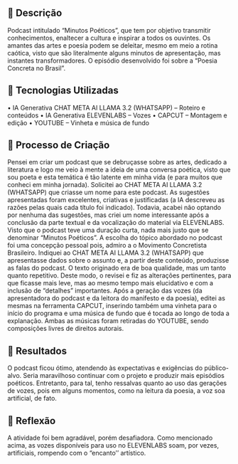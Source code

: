 
## 📒 Descrição
Podcast intitulado “Minutos Poéticos”, que tem por objetivo transmitir conhecimentos, enaltecer a cultura e inspirar a todos os ouvintes. Os amantes das artes e poesia podem se deleitar, mesmo em meio a rotina caótica, visto que são literalmente alguns minutos de apresentação, mas instantes transformadores. O episódio desenvolvido foi sobre a “Poesia Concreta no Brasil”.

## 🤖 Tecnologias Utilizadas 
•	IA Generativa CHAT META AI LLAMA 3.2 (WHATSAPP) – Roteiro e conteúdos
•	IA Generativa ELEVENLABS – Vozes
•	CAPCUT – Montagem e edição
•	YOUTUBE – Vinheta e música de fundo



## 🧐 Processo de Criação
Pensei em criar um podcast que se debruçasse sobre as artes, dedicado a literatura e logo me veio à mente a ideia de uma conversa poética, visto que sou poeta e esta temática é tão latente em minha vida (e para muitos que conheci em minha jornada). Solicitei ao CHAT META AI LLAMA 3.2 (WHATSAPP) que criasse um nome para este podcast. As sugestões apresentadas foram excelentes, criativas e justificadas (a IA descreveu as razões pelas quais cada título foi indicado). Todavia, acabei não optando por nenhuma das sugestões, mas criei um nome interessante após a conclusão da parte textual e da vocalização do material via ELEVENLABS. Visto que o podcast teve uma duração curta, nada mais justo que se denominar “Minutos Poéticos”.
A escolha do tópico abordado no podcast foi uma concepção pessoal pois, admiro a o Movimento Concretista Brasileiro. Indiquei ao CHAT META AI LLAMA 3.2 (WHATSAPP) que apresentasse dados sobre o assunto e, a partir deste conteúdo, produzisse as falas do podcast. O texto originado era de boa qualidade, mas um tanto quanto repetitivo. Deste modo, o revisei e fiz as alterações pertinentes, para que ficasse mais leve, mas ao mesmo tempo mais elucidativo e com a inclusão de “detalhes” importantes. 
Após a geração das vozes (da apresentadora do podcast e da leitora do manifesto e da poesia), editei as mesmas na ferramenta CAPCUT, inserindo também uma vinheta para o início do programa e uma música de fundo que é tocada ao longo de toda a explanação. Ambas as músicas foram retiradas do YOUTUBE, sendo composições livres de direitos autorais.


## 🚀 Resultados
O podcast ficou ótimo, atendendo às expectativas e exigências do público-alvo. Seria maravilhoso continuar com o projeto e produzir mais episódios poéticos. Entretanto, para tal, tenho ressalvas quanto ao uso das gerações de vozes, pois em alguns momentos, como na leitura da poesia, a voz soa artificial, de fato.

## 💭 Reflexão
A atividade foi bem agradável, porém desafiadora. Como mencionado acima, as vozes disponíveis para uso no ELEVENLABS soam, por vezes, artificiais, rompendo com o “encanto’’ artístico.
